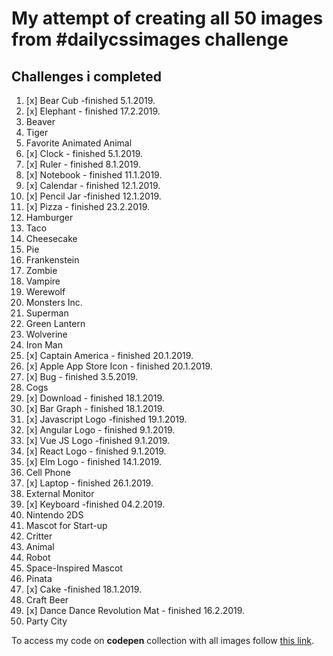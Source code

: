 # My attempt of creating all 50 images from #dailycssimages challenge

## Challenges i completed

1. [x] Bear Cub -finished 5.1.2019.
1. [x] Elephant - finished 17.2.2019.
1. Beaver
1. Tiger
1. Favorite Animated Animal
1. [x] Clock - finished 5.1.2019.
1. [x] Ruler - finished 8.1.2019.
1. [x] Notebook - finished 11.1.2019.
1. [x] Calendar - finished 12.1.2019.
1. [x] Pencil Jar -finished 12.1.2019.
1. [x] Pizza - finished 23.2.2019.
1. Hamburger
1. Taco
1. Cheesecake
1. Pie
1. Frankenstein
1. Zombie
1. Vampire
1. Werewolf
1. Monsters Inc.
1. Superman
1. Green Lantern
1. Wolverine
1. Iron Man
1. [x] Captain America - finished 20.1.2019.
1. [x] Apple App Store Icon - finished 20.1.2019.
1. [x] Bug - finished 3.5.2019.
1. Cogs
1. [x] Download - finished 18.1.2019.
1. [x] Bar Graph - finished 18.1.2019.
1. [x] Javascript Logo -finished 19.1.2019.
1. [x] Angular Logo - finished 9.1.2019.
1. [x] Vue JS Logo -finished 9.1.2019.
1. [x] React Logo - finished 9.1.2019.
1. [x] Elm Logo - finished 14.1.2019.
1. Cell Phone
1. [x] Laptop - finished 26.1.2019.
1. External Monitor
1. [x] Keyboard -finished 04.2.2019.
1. Nintendo 2DS
1. Mascot for Start-up
1. Critter
1. Animal
1. Robot
1. Space-Inspired Mascot
1. Pinata
1. [x] Cake -finished 18.1.2019.
1. Craft Beer
1. [x] Dance Dance Revolution Mat - finished 16.2.2019.
1. Party City

To access my code on **codepen** collection with all images follow [this link][link].

[link]: https://codepen.io/collection/XLLYKv/
